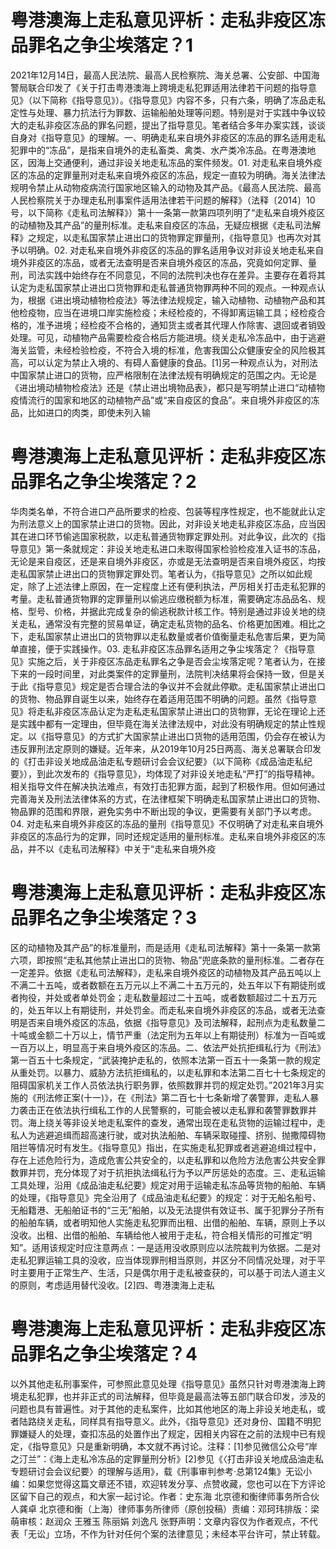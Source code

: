 # 粤港澳海上走私意见评析：走私非疫区冻品罪名之争尘埃落定？1

2021年12月14日，最高人民法院、最高人民检察院、海关总署、公安部、中国海警局联合印发了《关于打击粤港澳海上跨境走私犯罪适用法律若干问题的指导意见》（以下简称《指导意见》）。《指导意见》内容不多，只有六条，明确了冻品走私定性与处理、暴力抗法行为罪数、运输船舶处理等问题。特别是对于实践中争议较大的走私非疫区冻品的罪名问题，提出了指导意见。笔者结合多年办案实践，谈谈自身对《指导意见》的理解。一、明确走私来自境外非疫区的冻品的罪名适用走私犯罪中的“冻品”，是指来自境外的走私畜类、禽类、水产类冷冻品。在粤港澳地区，因海上交通便利，通过非设关地走私冻品的案件频发。01. 对走私来自境外疫区的冻品的定罪量刑对走私来自境外疫区的冻品，规定一直较为明确。海关法律法规明令禁止从动物疫病流行国家地区输入的动物及其产品。《最高人民法院、最高人民检察院关于办理走私刑事案件适用法律若干问题的解释》（法释〔2014〕10号，以下简称《走私司法解释》）第十一条第一款第四项列明了“走私来自境外疫区的动植物及其产品”的量刑标准。走私来自疫区的冻品，无疑应根据《走私司法解释》之规定，以走私国家禁止进出口的货物罪定罪量刑，《指导意见》也再次对其予以明确。02. 对走私来自境外非疫区的冻品的罪名适用争议对非设关地走私来自境外非疫区的冻品，或者无法查明是否来自境外疫区的冻品，究竟如何定罪、量刑，司法实践中始终存在不同意见，不同的法院判决也存在差异。主要存在着将其认定为走私国家禁止进出口货物罪和走私普通货物罪两种不同的观点。一种观点认为，根据《进出境动植物检疫法》等法律法规规定，输入动植物、动植物产品和其他检疫物，应当在进境口岸实施检疫；未经检疫的，不得卸离运输工具；经检疫合格的，准予进境；经检疫不合格的，通知货主或者其代理人作除害、退回或者销毁处理。可见，动植物产品需要检疫合格后方能进境。绕关走私冷冻品中，由于逃避海关监管，未经检验检疫，不符合入境的标准，危害我国公众健康安全的风险极其高，可以认定为禁止入境的、有碍人畜健康的食品。[1]另一种观点认为，对刑法中国家禁止进口的货物，应严格限制在法律法规有明确规定的范围之内。无论是《进出境动植物检疫法》还是《禁止进出境物品表》，都只是写明禁止进口“动植物疫情流行的国家和地区的动植物产品”或“来自疫区的食品”。来自境外非疫区的冻品，比如进口的肉类，即使未列入输

# 粤港澳海上走私意见评析：走私非疫区冻品罪名之争尘埃落定？2

华肉类名单，不符合进口产品所要求的检疫、包装等程序性规定，也不能就此认定为刑法意义上的国家禁止进口的货物。因此，对非设关地走私非疫区冻品，应当因其在进口环节偷逃国家税款，以走私普通货物罪定罪处刑。对此争议，此次的《指导意见》第一条就规定：非设关地走私进口未取得国家检验检疫准入证书的冻品，无论是来自疫区，还是来自境外非疫区，亦或是无法查明是否来自境外疫区，均按走私国家禁止进出口的货物罪定罪处罚。笔者认为，《指导意见》之所以如此规定，除了上述法律上原因，在一定程度上还有便利执法，严厉相关打击走私犯罪的考量。走私普通货物罪的定罪量刑以偷逃应缴税额为标准，需要确定冻品品名、规格、型号、价格，并据此完成复杂的偷逃税款计核工作。特别是通过非设关地的绕关走私，通常没有完整的贸易单证，确定走私货物的品名、价格更加困难。相比之下，走私国家禁止进出口的货物罪以走私数量或者价值衡量走私危害后果，更为简单直接，便于实践操作。03. 走私非疫区冻品罪名适用之争尘埃落定？《指导意见》实施之后，关于非疫区冻品走私罪名之争是否会尘埃落定呢？笔者认为，在接下来的一段时间里，对此类案件的定罪量刑，法院判决结果将会保持一致，但是关于此《指导意见》规定是否合理合法的争议并不会就此停歇。走私国家禁止进出口的货物、物品罪自诞生以来，始终存在着适用范围不明确的问题。虽然《指导意见》将走私非疫区冻品认定为走私走私国家禁止进出口的货物罪，无论在理论上还是实践中都有一定理由，但毕竟在海关法律法规中，对此没有明确规定的禁止性规定。以《指导意见》的方式扩大国家禁止进出口货物的适用范围，仍会存在被认为违反罪刑法定原则的嫌疑。近年来，从2019年10月25日两高、海关总署联合印发的《打击非设关地成品油走私专题研讨会会议纪要》（以下简称《成品油走私纪要》），到此次发布的《指导意见》，均体现了对非设关地走私“严打”的指导精神。相关指导文件在解决执法难点，有效打击犯罪方面，起到了积极作用。但如何通过完善海关及刑法法律体系的方式，在法律框架下明确走私国家禁止进出口的货物、物品罪的范围和界限，避免实务中不断出现的争议，更需要有关部门予以考虑。04. 对走私来自境外非疫区的冻品的量刑《指导意见》不仅明确了对走私来自境外非疫区的冻品行为的定罪，同时还规定适用的量刑标准。走私来自境外非疫区的冻品，并不以《走私司法解释》中关于“走私来自境外疫

# 粤港澳海上走私意见评析：走私非疫区冻品罪名之争尘埃落定？3

区的动植物及其产品”的标准量刑，而是适用《走私司法解释》第十一条第一款第六项，即按照“走私其他禁止进出口的货物、物品”兜底条款的量刑标准。二者存在一定差异。依据《走私司法解释》，走私来自境外疫区的动植物及其产品五吨以上不满二十五吨，或者数额在五万元以上不满二十五万元的，处五年以下有期徒刑或者拘役，并处或者单处罚金；走私数量超过二十五吨，或者数额超过二十五万元的，处五年以上有期徒刑，并处罚金。而走私来自境外非疫区的冻品，或者无法查明是否来自境外疫区的冻品，依据《指导意见》及司法解释，起刑点为走私数量二十吨或金额二十万以上，情节严重（法定刑为五年以上有期徒刑）标准为一百吨或一百万以上，明显高于来自境外疫区的冻品。二、依法严处抗拒缉私行为《刑法》第一百五十七条规定，“武装掩护走私的，依照本法第一百五十一条第一款的规定从重处罚。以暴力、威胁方法抗拒缉私的，以走私罪和本法第二百七十七条规定的阻碍国家机关工作人员依法执行职务罪，依照数罪并罚的规定处罚。”2021年3月实施的《刑法修正案(十一)》，在《刑法》第二百七十七条新增了袭警罪，走私人暴力袭击正在依法执行缉私工作的人民警察的，可能会被以走私罪和袭警罪数罪并罚。海上绕关等非设关地走私案件的查发，通常出现在走私货物的运输过程中，走私人为逃避追缉而超高速行驶，或对执法船舶、车辆采取碰撞、挤别、抛撒障碍物阻拦等情况时有发生。《指导意见》指出，在实施走私犯罪或者逃避追缉过程中，存在上述危险行为，造成危害公共安全的，以走私罪和以危险方法危害公共安全罪数罪并罚，充分体现了对于抗拒执法缉私行为予以严厉惩处的态度。三、走私运输工具处理，沿用《成品油走私纪要》规定对用于运输走私冻品等货物的船舶、车辆的处理，《指导意见》完全沿用了《成品油走私纪要》的规定：对于无船名船号、无船籍港、无船舶证书的“三无”船舶，以及无法提供有效证书、属于犯罪分子所有的船舶车辆，或者明知他人实施走私犯罪而出租、出借的船舶、车辆，原则上予以没收。出租、出借的船舶、车辆给他人被用于走私，符合相关情形的可推定“明知”。适用该规定时应注意两点：一是适用没收原则应以法院裁判为依据。二是对走私犯罪运输工具的没收，应当体现罪刑相当原则，并区分不同情况处理，对于平时主要用于正常生产、生活，只是偶尔用于走私被查获的，可以基于司法人道主义的原则，考虑适用替代没收。[2]四、粤港澳海上走私

# 粤港澳海上走私意见评析：走私非疫区冻品罪名之争尘埃落定？4

以外其他走私刑事案件，可参照此意见处理《指导意见》虽然只针对粤港澳海上跨境走私犯罪，也并非正式的司法解释，但毕竟是最高法等五部门联合印发，涉及的问题也具有普遍性。对于其他的走私案件，比如其他地区的海上非设关地走私，或者陆路绕关走私，同样具有指导意义。此外，《指导意见》还对身份、国籍不明犯罪嫌疑人的处理，查扣冻品的处置作出了规定，因相关内容在之前的法规中已有规定，《指导意见》只是重新明确，本文就不再讨论。注释：[1]参见微信公众号“岸之汀兰”：《海上走私冷冻品的定罪量刑分析》[2]参见《〈打击非设关地成品油走私专题研讨会会议纪要〉的理解与适用》，载《刑事审判参考·总第124集》无讼小编：如果您觉得这篇文章还不错，欢迎转发分享、点赞收藏，您也可以在下方评论区留下自己的观点，和大家一起讨论。作者：史东海 北京德和衡律师事务所合伙人龚卓 北京德和衡（上海）律师事务所律师（原创投稿）责编：邓珂玮排版：梁萌审核：赵润众 王雅玉 陈丽娟 刘逸凡 张野声明：文章内容仅为作者观点，不代表「无讼」立场，不作为针对任何个案的法律意见；未经本平台许可，禁止转载。

